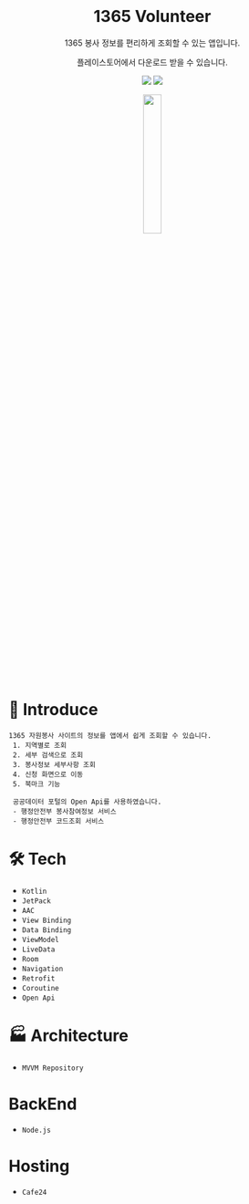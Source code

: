 <div align="center">

<br>

# 1365 Volunteer
1365 봉사 정보를 편리하게 조회할 수 있는 앱입니다.
 
플레이스토어에서 다운로드 받을 수 있습니다.

<p>
<img src="https://img.shields.io/badge/Android-3DDC84?style=flat-square&logo=Android&logoColor=white"/>
<img src="https://img.shields.io/badge/Kotlin-3178C6?style=flat-square&logo=Kotlin&logoColor=white"/>
</p>

<img src="https://user-images.githubusercontent.com/95672282/147849926-6dffc08f-c547-4555-9fe3-42a78884b786.gif" width="25%" height="25%">

</div>

<br><br>

# 📝 Introduce
```
1365 자원봉사 사이트의 정보를 앱에서 쉽게 조회할 수 있습니다.
 1. 지역별로 조회
 2. 세부 검색으로 조회
 3. 봉사정보 세부사항 조회
 4. 신청 화면으로 이동
 5. 북마크 기능
 
 공공데이터 포털의 Open Api를 사용하였습니다.
 - 행정안전부 봉사참여정보 서비스
 - 행정안전부 코드조회 서비스
```

# 🛠 Tech

 - `Kotlin`
 - `JetPack`
 - `AAC`
 - `View Binding`
 - `Data Binding`
 - `ViewModel`
 - `LiveData`
 - `Room`
 - `Navigation`
 - `Retrofit`
 - `Coroutine`
 - `Open Api`

# 🏭 Architecture

- `MVVM Repository`

# BackEnd

- `Node.js`

# Hosting

- `Cafe24`
